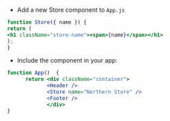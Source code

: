 - Add a new Store component to `App.js`

```jsx
function Store({ name }) {
return (
<h1 className="store-name"><span>{name}</span></h1>
);
}
```

- Include the component in your app:

```jsx
function App()  {
      return <div className="container">
             <Header />
             <Store name="Northern Store" />
             <Footer />
             </div>
}
```
